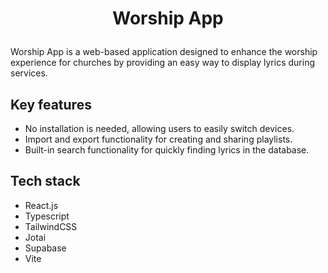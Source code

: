 # <p align="center">Worship App</p>

Worship App is a web-based application designed to enhance the worship experience for churches by providing an easy way to display lyrics during services.

## Key features

- No installation is needed, allowing users to easily switch devices.
- Import and export functionality for creating and sharing playlists.
- Built-in search functionality for quickly finding lyrics in the database.

## Tech stack

- React.js
- Typescript
- TailwindCSS
- Jotai
- Supabase
- Vite
